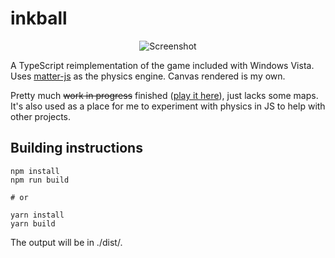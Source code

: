 # inkball

<p align="center">
    <img src="https://raw.githubusercontent.com/mat-sz/inkball/master/screenshot.png" alt="Screenshot">
</p>

A TypeScript reimplementation of the game included with Windows Vista. Uses [matter-js](https://brm.io/matter-js/) as the physics engine. Canvas rendered is my own.

Pretty much ~~work in progress~~ finished ([play it here](https://matsz.dev/inkball/)), just lacks some maps. It's also used as a place for me to experiment with physics in JS to help with other projects.

## Building instructions

```
npm install
npm run build

# or

yarn install
yarn build
```

The output will be in ./dist/.